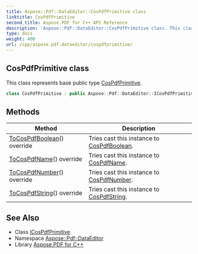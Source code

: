```yaml
---
title: Aspose::Pdf::DataEditor::CosPdfPrimitive class
linktitle: CosPdfPrimitive
second_title: Aspose.PDF for C++ API Reference
description: 'Aspose::Pdf::DataEditor::CosPdfPrimitive class. This class represents base public type CosPdfPrimitive in C++.'
type: docs
weight: 400
url: /cpp/aspose.pdf.dataeditor/cospdfprimitive/
---
```

## CosPdfPrimitive class


This class represents base public type [CosPdfPrimitive](./).

```cpp
class CosPdfPrimitive : public Aspose::Pdf::DataEditor::ICosPdfPrimitive
```

## Methods

| Method | Description |
| --- | --- |
| [ToCosPdfBoolean](./tocospdfboolean/)() override | Tries cast this instance to [CosPdfBoolean](../cospdfboolean/). |
| [ToCosPdfName](./tocospdfname/)() override | Tries cast this instance to [CosPdfName](../cospdfname/). |
| [ToCosPdfNumber](./tocospdfnumber/)() override | Tries cast this instance to [CosPdfNumber](../cospdfnumber/). |
| [ToCosPdfString](./tocospdfstring/)() override | Tries cast this instance to [CosPdfString](../cospdfstring/). |
## See Also

* Class [ICosPdfPrimitive](../icospdfprimitive/)
* Namespace [Aspose::Pdf::DataEditor](../)
* Library [Aspose.PDF for C++](../../)
